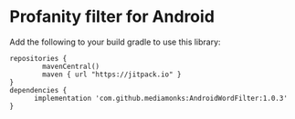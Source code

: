 # Profanity filter for Android

Add the following to your build gradle to use this library:

```
repositories {
        mavenCentral()
        maven { url "https://jitpack.io" }
}
dependencies {
      implementation 'com.github.mediamonks:AndroidWordFilter:1.0.3'
}
```